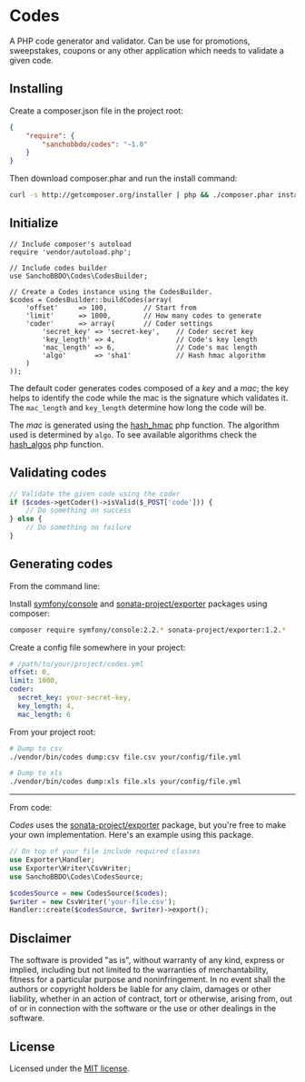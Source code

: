 Codes
=====

A PHP code generator and validator. Can be use for promotions, sweepstakes,
coupons or any other application which needs to validate a given code.

Installing
----------

Create a composer.json file in the project root:

```json
{
    "require": {
        "sanchobbdo/codes": "~1.0"
    }
}
```

Then download composer.phar and run the install command:

```bash
curl -s http://getcomposer.org/installer | php && ./composer.phar install
```

Initialize
----------

```
// Include composer's autoload
require 'vendor/autoload.php';

// Include codes builder
use SanchoBBDO\Codes\CodesBuilder;

// Create a Codes instance using the CodesBuilder.
$codes = CodesBuilder::buildCodes(array(
    'offset'     => 100,         // Start from
    'limit'      => 1000,        // How many codes to generate
    'coder'      => array(       // Coder settings
        'secret_key' => 'secret-key',    // Coder secret key
        'key_length' => 4,               // Code's key length
        'mac_length' => 6,               // Code's mac length
        'algo'       => 'sha1'           // Hash hmac algorithm
    )
));
```

The default coder generates codes composed of a _key_ and a _mac_; the key
helps to identify the code while the mac is the signature which
validates it. The ```mac_length``` and ```key_length``` determine how long the
code will be.

The _mac_ is generated using the
[hash_hmac](http://php.net/manual/en/function.hash-hmac.php) php
function. The algorithm used is determined by ```algo```. To see
available algorithms check the
[hash_algos](http://www.php.net/manual/en/function.hash-algos.php) php
function.

Validating codes
----------------

```php
// Validate the given code using the coder
if ($codes->getCoder()->isValid($_POST['code'])) {
    // Do something on success
} else {
    // Do something on failure
}
```

Generating codes
----------------

From the command line:

Install
[symfony/console](http://symfony.com/doc/current/components/console/index.html)
and [sonata-project/exporter](https://github.com/sonata-project/exporter)
packages using composer:

```bash
composer require symfony/console:2.2.* sonata-project/exporter:1.2.*
```

Create a config file somewhere in your project:

```yaml
# /path/to/your/project/codes.yml
offset: 0,
limit: 1000,
coder:
  secret_key: your-secret-key,
  key_length: 4,
  mac_length: 6
```

From your project root:

```bash
# Dump to csv
./vendor/bin/codes dump:csv file.csv your/config/file.yml

# Dump to xls
./vendor/bin/codes dump:xls file.xls your/config/file.yml
```

---

From code:

_Codes_ uses the [sonata-project/exporter](https://github.com/sonata-project/exporter) package, but you're free to make your own implementation. Here's an example using this package.

```php
// On top of your file include required classes
use Exporter\Handler;
use Exporter\Writer\CsvWriter;
use SanchoBBDO\Codes\CodesSource;
```

```php
$codesSource = new CodesSource($codes);
$writer = new CsvWriter('your-file.csv');
Handler::create($codesSource, $writer)->export();
```

Disclaimer
----------

The software is provided "as is", without warranty of any kind, express or
implied, including but not limited to the warranties of merchantability,
fitness for a particular purpose and noninfringement. In no event shall the
authors or copyright holders be liable for any claim, damages or other
liability, whether in an action of contract, tort or otherwise, arising from,
out of or in connection with the software or the use or other dealings in the
software.

License
--------

Licensed under the [MIT license](http://opensource.org/licenses/MIT).
